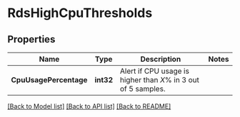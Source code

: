 # RdsHighCpuThresholds

## Properties

Name | Type | Description | Notes
------------ | ------------- | ------------- | -------------
**CpuUsagePercentage** | **int32** | Alert if CPU usage is higher than *X*% in 3 out of 5 samples. | 

[[Back to Model list]](../README.md#documentation-for-models) [[Back to API list]](../README.md#documentation-for-api-endpoints) [[Back to README]](../README.md)



